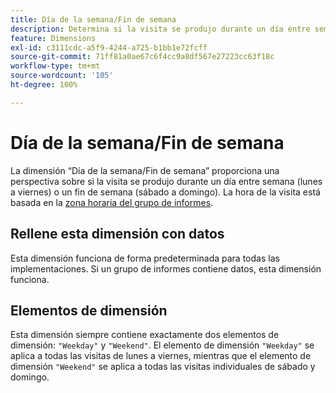 ```yaml
---
title: Día de la semana/Fin de semana
description: Determina si la visita se produjo durante un día entre semana o un fin de semana.
feature: Dimensions
exl-id: c3111cdc-a5f9-4244-a725-b1bb1e72fcff
source-git-commit: 71ff81a0ae67c6f4cc9a8df567e27223cc63f18c
workflow-type: tm+mt
source-wordcount: '105'
ht-degree: 100%

---
```


# Día de la semana/Fin de semana

La dimensión “Día de la semana/Fin de semana” proporciona una perspectiva sobre si la visita se produjo durante un día entre semana (lunes a viernes) o un fin de semana (sábado a domingo). La hora de la visita está basada en la [zona horaria del grupo de informes](/help/admin/admin/c-manage-report-suites/c-edit-report-suites/general/general-acct-settings-admin.md).

## Rellene esta dimensión con datos

Esta dimensión funciona de forma predeterminada para todas las implementaciones. Si un grupo de informes contiene datos, esta dimensión funciona.

## Elementos de dimensión

Esta dimensión siempre contiene exactamente dos elementos de dimensión: `"Weekday"` y `"Weekend"`. El elemento de dimensión `"Weekday"` se aplica a todas las visitas de lunes a viernes, mientras que el elemento de dimensión `"Weekend"` se aplica a todas las visitas individuales de sábado y domingo.
